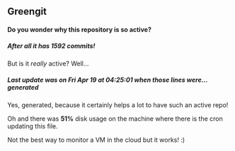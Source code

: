 ## Greengit

#### Do you wonder why this repository is so active?

##### After all it has 1592 commits!

But is it *really* active? Well...

##### Last update was on Fri Apr 19 at 04:25:01 when those lines were... generated

Yes, generated, because it certainly helps a lot to have such an active repo!

Oh and there was **51%** disk usage on the machine
where there is the cron updating this file.

Not the best way to monitor a VM in the cloud but it works! :)
